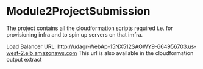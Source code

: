 # Module2ProjectSubmission

The project contains all the cloudformation scripts required i.e. for provisioning infra and to spin up servers on that imfra.

Load Balancer URL: http://udagr-WebAp-15NX512SAOWY9-664956703.us-west-2.elb.amazonaws.com
This url is also available in the cloudformation output extract

